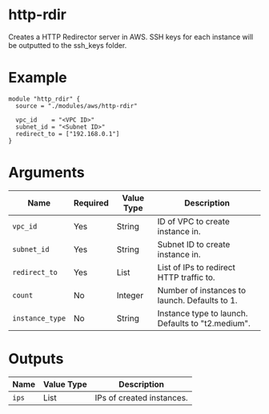 # http-rdir

Creates a HTTP Redirector server in AWS. SSH keys for each instance will be outputted to the ssh_keys folder.

# Example

```hcl
module "http_rdir" {
  source = "./modules/aws/http-rdir"

  vpc_id    = "<VPC ID>"
  subnet_id = "<Subnet ID>"
  redirect_to = ["192.168.0.1"]
}
```

# Arguments

| Name                      | Required | Value Type | Description
|---------------------------| -------- | ---------- | -----------
|`vpc_id`                   | Yes      | String     | ID of VPC to create instance in.
|`subnet_id`                | Yes      | String     | Subnet ID to create instance in.
|`redirect_to`              | Yes      | List       | List of IPs to redirect HTTP traffic to.
|`count`                    | No       | Integer    | Number of instances to launch. Defaults to 1.
|`instance_type`            | No       | String     | Instance type to launch. Defaults to "t2.medium".

# Outputs

| Name                      | Value Type | Description
|---------------------------| ---------- | -----------
|`ips`                      | List       | IPs of created instances.
